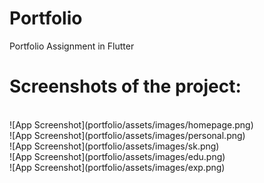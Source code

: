 # Portfolio
Portfolio Assignment in Flutter <br>

<h1>Screenshots of the project:</h1> <br> 
![App Screenshot](portfolio/assets/images/homepage.png) <br>
![App Screenshot](portfolio/assets/images/personal.png) <br>
![App Screenshot](portfolio/assets/images/sk.png) <br>
![App Screenshot](portfolio/assets/images/edu.png) <br>
![App Screenshot](portfolio/assets/images/exp.png) <br>


